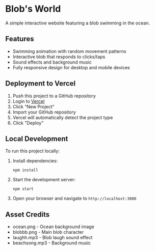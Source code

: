 # Blob's World

A simple interactive website featuring a blob swimming in the ocean.

## Features

- Swimming animation with random movement patterns
- Interactive blob that responds to clicks/taps
- Sound effects and background music
- Fully responsive design for desktop and mobile devices

## Deployment to Vercel

1. Push this project to a GitHub repository
2. Login to [Vercel](https://vercel.com/)
3. Click "New Project"
4. Import your GitHub repository
5. Vercel will automatically detect the project type
6. Click "Deploy"

## Local Development

To run this project locally:

1. Install dependencies:
   ```
   npm install
   ```

2. Start the development server:
   ```
   npm start
   ```

3. Open your browser and navigate to `http://localhost:3000`

## Asset Credits

- ocean.png - Ocean background image
- blobbb.png - Main blob character
- laughh.mp3 - Blob laugh sound effect
- beachsong.mp3 - Background music 